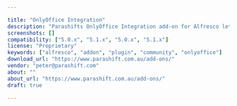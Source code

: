 ```yaml
---

title: "OnlyOffice Integration"
description: "Parashifts OnlyOffice Integration add-on for Alfresco lets you edit any Word or Google Document in your browser, without installing any software. Better yet, it allows multiple users to collaborate in real time and save those changes back to Alfresco. In other words, you donâ€™t need to switch back and forth between multiple applications to perform different tasks. Here you obtain a single multi-featured system to organise every step of your work improving your productivity and optimising efforts for success. Features: Simple. The OnlyOffice Integration module is simple to use as there is no download or installation of software required. Rich Text Editing. Rich text editing is a core ability of the OnlyOffice Integration module."
screenshots: []
compatibility: ["5.0.x", "5.1.x", "5.0.x", "5.1.x"]
license: "Proprietary"
keywords: ["alfresco", "addon", "plugin", "community", "onlyoffice"]
download_url: "https://www.parashift.com.au/add-ons/"
vendor: "peter@parashift.com"
about: ""
about_url: "https://www.parashift.com.au/add-ons/"
draft: true

---
```

